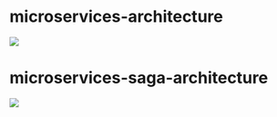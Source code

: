 # microservices-architecture

![](https://i.ibb.co/pwsqvhV/microservices-architecture-drawio.png)

# microservices-saga-architecture

![](https://i.ibb.co/qR3GLfh/microservices-saga-architecture-drawio-1.png)
